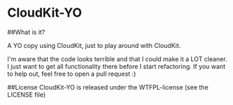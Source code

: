 CloudKit-YO
===========

##What is it?

A YO copy using CloudKit, just to play around with CloudKit.

I'm aware that the code looks terrible and that I could make it a LOT cleaner. I just want to get all functionality there before I start refactoring. If you want to help out, feel free to open a pull request :)

##License
CloudKit-YO is released under the WTFPL-license (see the LICENSE file)

